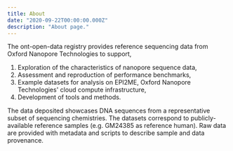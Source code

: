 ```yaml
---
title: About
date: "2020-09-22T00:00:00.000Z"
description: "About page."
---
```


The ont-open-data registry provides reference sequencing data from Oxford
Nanopore Technologies to support,

1. Exploration of the characteristics of nanopore sequence data,
2. Assessment and reproduction of performance benchmarks,
3. Example datasets for analysis on EPI2ME, Oxford Nanopore Technologies' cloud
   compute infrastructure,
4. Development of tools and methods.

The data deposited showcases DNA sequences from a representative subset of
sequencing chemistries. The datasets correspond to publicly-available reference
samples (e.g. GM24385 as reference human). Raw data are provided with metadata
and scripts to describe sample and data provenance.


